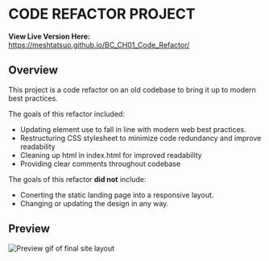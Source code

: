 # CODE REFACTOR PROJECT

**View Live Version Here:** https://meshtatsuo.github.io/BC_CH01_Code_Refactor/

## Overview

This project is a code refactor on an old codebase to bring it up to modern best practices.

The goals of this refactor included:

- Updating element use to fall in line with modern web best practices.
- Restructuring CSS stylesheet to minimize code redundancy and improve readability
- Cleaning up html in index.html for improved readability
- Providing clear comments throughout codebase

The goals of this refactor **did not** include:

- Conerting the static landing page into a responsive layout.
- Changing or updating the design in any way.

## Preview

![Preview gif of final site layout](https://github.com/Meshtatsuo/BC_CH01_Code_Refactor/blob/main/site-preview.gif?raw=true)
